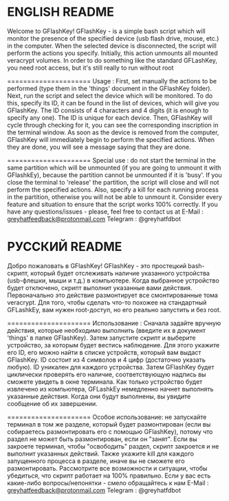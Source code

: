 ENGLISH README
=====================
Welcome to GFlashKey!
GFlashKey - is a simple bash script which will monitor the presence of the specified device (usb flash drive, mouse, etc.) in the computer. 
When the selected device is disconnected, the script will perform the actions you specify. Initially, this action unmounts all mounted veracrypt volumes.
In order to do something like the standard GFLashKey, you need root access, but it's still really to run without root

=====================
Usage : First, set manually the actions to be performed (type them in the 'things' document in the GFlashKey folder).
Next, run the script and select the device which will be monitored. To do this, specify its ID, it can be found in the list of devices, which will give you GFlashKey.
The ID consists of 4 characters and 4 digits (it is enough to specify any one). The ID is unique for each device.
Then, GFlashKey will cycle through checking for it, you can see the corresponding inscription in the terminal window.
As soon as the device is removed from the computer, GFlashKey will immediately begin to perform the specified actions. When they are done, you will see a message saying that they are done.

=====================
Special use : do not start the terminal in the same partition which will be unmounted (if you are going to unmount it with GFlashkEy), because the partition cannot be unmounted if it is 'busy'.
If you close the terminal to 'release' the partition, the script will close and will not perform the specified actions.
Also, specify a kill for each running process in the partition, otherwise you will not be able to unmount it. 
Consider every feature and situation to ensure that the script works 100% correctly.
If you have any questions/issues - please, feel free to contact us at 
E-Mail : greyhatfeedback@protonmail.com
Telegram : @greyhatfdbot

РУССКИЙ README
=====================
Добро пожаловать в GFlashKey!
GFlashKey - это простецкий bash-скрипт, который будет отслеживать наличие указанного устройства (usb-флешки, мыши и т.д.) в компьютере. 
Когда выбранное устройство будет отключено, скрипт выполнит указанные вами действия. 
Первоначально это действие размонтирует все смонтированные тома veracrypt.
Для того, чтобы сделать что-то похожее на стандартный GFLashkEy, вам нужен root-доступ, но его реально запустить и без root.

=====================
Использование : Сначала задайте вручную действия, которые необходимо выполнить (введите их в документ 'things' в папке GFlashKey).
Затем запустите скрипт и выберите устройство, за которым будет вестись наблюдение. Для этого укажите его ID, его можно найти в списке устройств, который вам выдаст GFlashKey.
ID состоит из 4 символов и 4 цифр (достаточно указать любую). ID уникален для каждого устройства.
Затем GFlashKey будет циклически проверять его наличие, соответствующую надпись вы сможете увидеть в окне терминала.
Как только устройство будет извлечено из компьютера, GFLashkEy немедленно начнет выполнять указанные действия. Когда они будут выполнены, вы увидите сообщение об их завершении.

=====================
Особое использование: не запускайте терминал в том же разделе, который будет размонтирован (если вы собираетесь размонтировать его с помощью GFlashKey), потому что раздел не может быть размонтирован, если он "занят".
Если вы закроете терминал, чтобы "освободить" раздел, скрипт закроется и не выполнит указанных действий.
Также укажите kill для каждого запущенного процесса в разделе, иначе вы не сможете его размонтировать. 
Рассмотрите все возможности и ситуации, чтобы убедиться, что скрипт работает на 100% правильно.
Если у вас есть какие-либо вопросы/непонятки - смело обращайтесь к нам
E-Mail : greyhatfeedback@protonmail.com
Telegram : @greyhatfdbot
